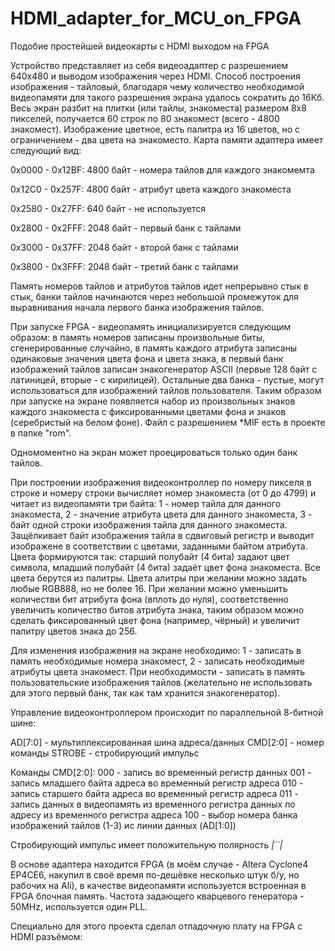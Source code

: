 # HDMI_adapter_for_MCU_on_FPGA
Подобие простейшей видеокарты с HDMI выходом на FPGA

Устройство представляет из себя видеоадаптер с разрешением 640х480 и выводом изображения через HDMI. Способ построения изображения - тайловый, благодаря чему количество необходимой видеопамяти для такого разрешения экрана удалось сократить до 16Кб. Весь экран разбит на плитки (или тайлы, знакоместа) размером 8х8 пикселей, получается 60 строк по 80 знакомест (всего - 4800 знакомест). Изображение цветное, есть палитра из 16 цветов, но с ограничением - два цвета на знакоместо. 
Карта памяти адаптера имеет следующий вид:

0x0000 - 0x12BF: 4800 байт - номера тайлов для каждого знакомемта

0x12C0 - 0x257F: 4800 байт - атрибут цвета каждого знакоместа

0x2580 - 0x27FF: 640 байт - не используется

0x2800 - 0x2FFF: 2048 байт - первый банк с тайлами

0x3000 - 0x37FF: 2048 байт - второй банк с тайлами

0x3800 - 0x3FFF: 2048 байт - третий банк с тайлами

Память номеров тайлов и атрибутов тайлов идет непрерывно стык в стык, банки тайлов начинаются через небольшой промежуток для выравнивания начала первого банка изображения тайлов.

При запуске FPGA - видеопамять инициализируется следующим образом: в память номеров записаны произвольные биты, сгенерированные случайно, в память каждого атрибута записаны одинаковые значения цвета фона и цвета знака, в первый банк изображений тайлов записан знакогенератор ASCII (первые 128 байт с латиницей, вторые - с кирилицей). Остальные два банка - пустые, могут использоваться для изображений тайлов пользователя. Таким образом при запуске на экране появляется набор из произвольных знаков каждого знакоместа с фиксированными цветами фона и знаков (серебристый на белом фоне). Файл с разрешением *MIF есть в проекте в папке "rom".

Одномоментно на экран может проецироваться только один банк тайлов.

При построении изображения видеоконтроллер по номеру пикселя в строке и номеру строки вычисляет номер знакоместа (от 0 до 4799) и читает из видеопамяти три байта: 1 - номер тайла для данного знакоместа, 2 - значение атрибута цвета для данного знакоместа, 3 - байт одной строки изображения тайла для данного знакоместа. Защёлкивает байт изображения тайла в сдвиговый регистр и выводит изображене в соответствии с цветами, заданными байтом атрибута. Цвета формируются так: старший полубайт (4 бита) задают цвет символа, младший полубайт (4 бита) задаёт цвет фона знакоместа. Все цвета берутся из палитры. Цвета алитры при желании можно задать любые RGB888, но не более 16. При желании можно уменьшить количестви бит атрибута фона (вплоть до нуля), соответственно увеличить количество битов атрибута знака, таким образом можно сделать фиксированный цвет фона (например, чёрный) и увеличит палитру цветов знака до 256.

Для изменения изображения на экране необходимо: 1 - записать в память необходимые номера знакомест, 2 - записать необходимые атрибуты цвета знакомест. При необходимости - записать в память пользовательские изображения тайлов (желательно не использовать для этого первый банк, так как там хранится знакогенератор).

Управление видеоконтроллером происходит по параллельной 8-битной шине:

AD[7:0] - мультиплексированная шина адреса/данных
CMD[2:0] - номер команды
STROBE - стробирующий импульс

Команды CMD[2:0]:
000 - запись во временный регистр данных
001 - запись младшего байта адреса во временный регистр адреса
010 - запись старшего байта адреса во временный регистр адреса
011 - запись данных в видеопамять из временного регистра данных по адресу из временного регистра адреса
100 - выбор номера банка изображений тайлов (1-3) ис линии данных (AD[1:0])

Стробирующий импульс имеет положительную полярность _|``|_

В основе адаптера находится FPGA (в моём случае - Altera Cyclone4 EP4CE6, накупил в своё время по-дешёвке несколько штук б/у, но рабочих на Ali), в качестве видеопамяти используется встроенная в FPGA блочная память. Частота задающего кварцевого генератора - 50MHz, используется один PLL.

Специально для этого проекта сделал отладочную плату на FPGA с HDMI разъёмом:

